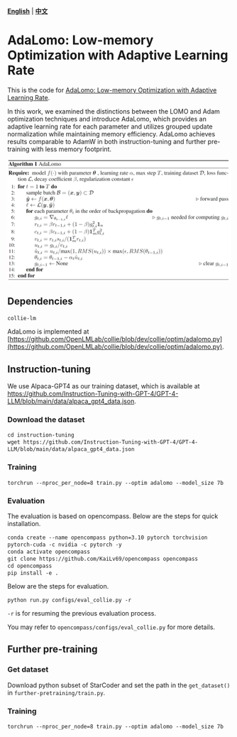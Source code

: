 [**English**](./README.md) | [**中文**](./README_ZH.md)

# AdaLomo: Low-memory Optimization with Adaptive Learning Rate

This is the code for [AdaLomo: Low-memory Optimization with Adaptive Learning Rate](https://arxiv.org/pdf/2310.10195.pdf).

In this work, we examined the distinctions between the LOMO and Adam optimization techniques and introduce AdaLomo, which provides an adaptive learning rate for each parameter and utilizes grouped update normalization while maintaining memory efficiency.
AdaLomo achieves results comparable to AdamW in both instruction-tuning and further pre-training with less memory footprint.

![AdaLomo](../assets/adalomo_algorithm.png)

## Dependencies
```shell
collie-lm
```

AdaLomo is implemented at [https://github.com/OpenLMLab/collie/blob/dev/collie/optim/adalomo.py](https://github.com/OpenLMLab/collie/blob/dev/collie/optim/adalomo.py).

## Instruction-tuning
We use Alpaca-GPT4 as our training dataset, which is available at https://github.com/Instruction-Tuning-with-GPT-4/GPT-4-LLM/blob/main/data/alpaca_gpt4_data.json.

### Download the dataset
```shell
cd instruction-tuning
wget https://github.com/Instruction-Tuning-with-GPT-4/GPT-4-LLM/blob/main/data/alpaca_gpt4_data.json
```

### Training
```shell
torchrun --nproc_per_node=8 train.py --optim adalomo --model_size 7b
```

### Evaluation
The evaluation is based on opencompass. Below are the steps for quick installation.
```shell
conda create --name opencompass python=3.10 pytorch torchvision pytorch-cuda -c nvidia -c pytorch -y
conda activate opencompass
git clone https://github.com/KaiLv69/opencompass opencompass
cd opencompass
pip install -e .
```
Below are the steps for evaluation.
```shell
python run.py configs/eval_collie.py -r
```
`-r` is for resuming the previous evaluation process.

You may refer to `opencompass/configs/eval_collie.py` for more details.

## Further pre-training

### Get dataset

Download python subset of StarCoder and set the path in the `get_dataset()` in `further-pretraining/train.py`. 

### Training
```shell
torchrun --nproc_per_node=8 train.py --optim adalomo --model_size 7b
```

